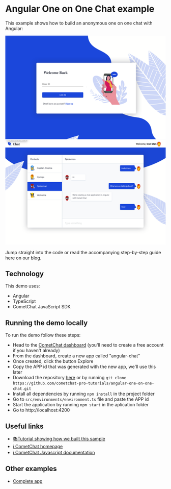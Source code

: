 # Angular One on One Chat example

This example shows how to build an anonymous one on one chat with Angular:

![Login](/screenshots/Login.png?raw=true)
![Chat](/screenshots/Chat.png?raw=true)

Jump straight into the code or read the accompanying step-by-step guide here on our blog.

## Technology

This demo uses:

- Angular
- TypeScript
- CometChat JavaScript SDK

## Running the demo locally

To run the demo follow these steps:

- Head to the [CometChat dashboard](https://app.cometchat.com/) (you'll need to create a free account if you haven't already)
- From the dashboard, create a new app called "angular-chat"
- Once created, click the button Explore
- Copy the APP id that was generated with the new app, we'll use this later
- Download the repository [here](https://github.com/cometchat-pro-tutorials/angular-one-on-one-chat.git) or by running `git clone https://github.com/cometchat-pro-tutorials/angular-one-on-one-chat.git`
- Install all dependencies by running `npm install` in the project folder
- Go to `src/environments/environment.ts` file and paste the APP id
- Start the application by running `npm start` in the aplication folder
- Go to http://localhost:4200

## Useful links

- [📚Tutorial showing how we built this sample](https://www.cometchat.com/tutorials/angular-chat-one-on-one/)
- [ℹ️ CometChat homepage](https://www.cometchat.com/pro/)
- [ℹ️ CometChat Javascript documentation](https://developer.cometchat.com/docs/web-quick-start)

## Other examples

- [Complete app](https://github.com/cometchat-pro-tutorials/angular-one-on-one-chat.git)
